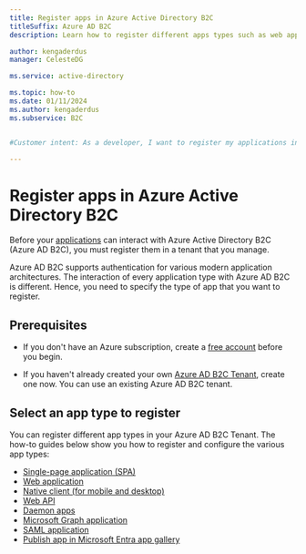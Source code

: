 ```yaml
---
title: Register apps in Azure Active Directory B2C
titleSuffix: Azure AD B2C
description: Learn how to register different apps types such as web app, web API, single-page apps, mobile and desktop apps, daemon apps, Microsoft Graph apps and SAML app in Azure Active Directory B2C 

author: kengaderdus
manager: CelesteDG

ms.service: active-directory

ms.topic: how-to
ms.date: 01/11/2024
ms.author: kengaderdus
ms.subservice: B2C


#Customer intent: As a developer, I want to register my applications in Azure Active Directory B2C, so that I can enable authentication for various modern application architectures and specify the type of app that I want to register.

---
```


# Register apps in Azure Active Directory B2C

Before your [applications](application-types.md) can interact with Azure Active Directory B2C (Azure AD B2C), you must register them in a tenant that you manage.

Azure AD B2C supports authentication for various modern application architectures. The interaction of every application type with Azure AD B2C is different. Hence, you need to specify the type of app that you want to register. 


## Prerequisites

- If you don't have an Azure subscription, create a [free account](https://azure.microsoft.com/free/) before you begin.

- If you haven't already created your own [Azure AD B2C Tenant](tutorial-create-tenant.md), create one now. You can use an existing Azure AD B2C tenant.


## Select an app type to register

You can register different app types in your Azure AD B2C Tenant. The how-to guides below show you how to register and configure the various app types:


- [Single-page application (SPA)](tutorial-register-spa.md)
- [Web application](tutorial-register-applications.md)
- [Native client (for mobile and desktop)](add-native-application.md)
- [Web API](add-web-api-application.md) 
- [Daemon apps](client-credentials-grant-flow.md)
- [Microsoft Graph application](microsoft-graph-get-started.md)
- [SAML application](saml-service-provider.md?tabs=windows&pivots=b2c-custom-policy)
- [Publish app in Microsoft Entra app gallery](publish-app-to-azure-ad-app-gallery.md)
          
    

                      
